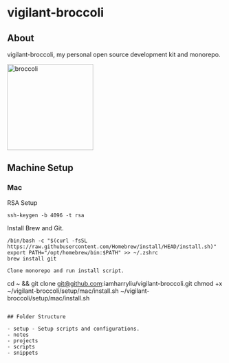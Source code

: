 # vigilant-broccoli

## About

vigilant-broccoli, my personal open source development kit and monorepo.

<img src="https://i.pinimg.com/564x/b7/62/38/b762386c0bbb20dec77c2632f73d28a8.jpg" alt="broccoli" width="200"/>

## Machine Setup

### Mac

RSA Setup

```
ssh-keygen -b 4096 -t rsa
```

Install Brew and Git.

```
/bin/bash -c "$(curl -fsSL https://raw.githubusercontent.com/Homebrew/install/HEAD/install.sh)"
export PATH="/opt/homebrew/bin:$PATH" >> ~/.zshrc
brew install git

Clone monorepo and run install script.
```

cd ~ && git clone git@github.com:iamharryliu/vigilant-broccoli.git
chmod +x ~/vigilant-broccoli/setup/mac/install.sh
~/vigilant-broccoli/setup/mac/install.sh

```

## Folder Structure

- setup - Setup scripts and configurations.
- notes
- projects
- scripts
- snippets
```
